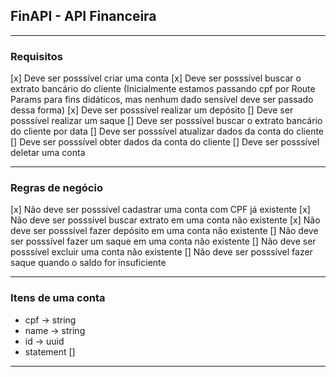 ## FinAPI - API Financeira

---

### Requisitos

 [x] Deve ser posssível criar uma conta
 [x] Deve ser posssível buscar o extrato bancário do cliente (Inicialmente estamos passando cpf por Route Params para fins didáticos, mas nenhum dado sensível deve ser passado dessa forma)
 [x] Deve ser posssível realizar um depósito
 [] Deve ser posssível realizar um saque
 [] Deve ser posssível buscar o extrato bancário do cliente por data
 [] Deve ser posssível atualizar dados da conta do cliente
 [] Deve ser posssível obter dados da conta do cliente
 [] Deve ser posssível deletar uma conta

---

### Regras de negócio

 [x] Não deve ser posssível cadastrar uma conta com CPF já existente
 [x] Não deve ser posssível buscar extrato em uma conta não existente
 [x] Não deve ser posssível fazer depósito em uma conta não existente
 [] Não deve ser posssível fazer um saque em uma conta não existente
 [] Não deve ser posssível excluir uma conta não existente
 [] Não deve ser posssível fazer saque quando o saldo for insuficiente

___

### Itens de uma conta

- cpf -> string
- name -> string
- id -> uuid
- statement []

---